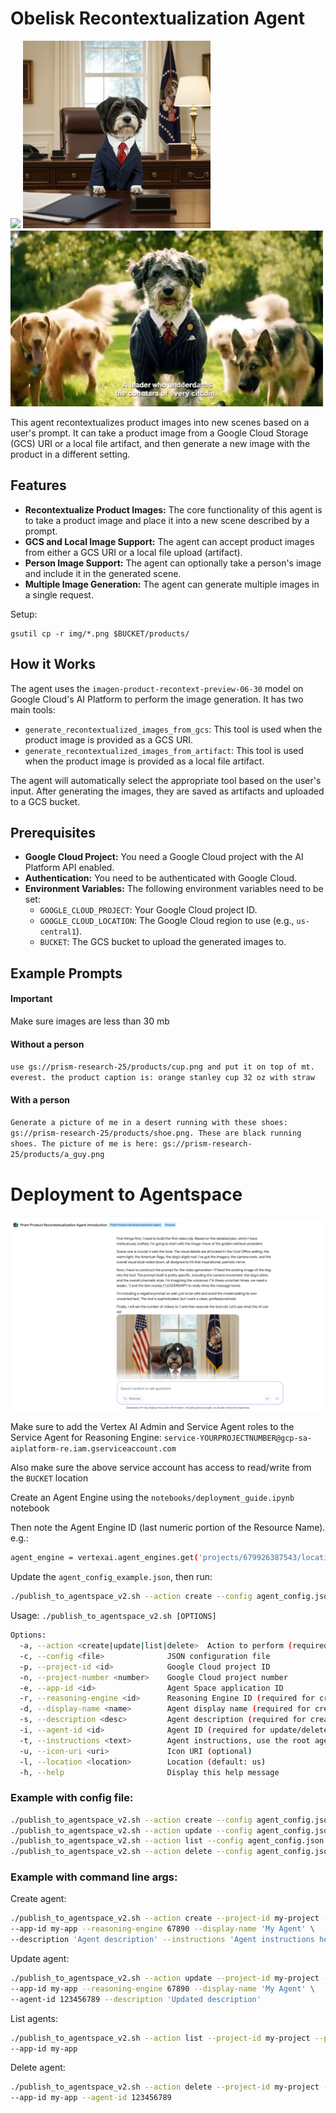 # Obelisk Recontextualization Agent

<img src="img/maebelle1.png" width=300px/>
<img src="img/75f4cb7b-bbba-4306-b498-9994df85dee4.png" width=300px/>
<img src="img/088045D8-B45D-4B1F-857F-A4C3FD27140E_4_5005_c.jpeg">

This agent recontextualizes product images into new scenes based on a user's prompt. It can take a product image from a Google Cloud Storage (GCS) URI or a local file artifact, and then generate a new image with the product in a different setting.

## Features

- **Recontextualize Product Images:**  The core functionality of this agent is to take a product image and place it into a new scene described by a prompt.
- **GCS and Local Image Support:** The agent can accept product images from either a GCS URI or a local file upload (artifact).
- **Person Image Support:** The agent can optionally take a person's image and include it in the generated scene.
- **Multiple Image Generation:** The agent can generate multiple images in a single request.

Setup:

```
gsutil cp -r img/*.png $BUCKET/products/
```

## How it Works

The agent uses the `imagen-product-recontext-preview-06-30` model on Google Cloud's AI Platform to perform the image generation. It has two main tools:

- `generate_recontextualized_images_from_gcs`: This tool is used when the product image is provided as a GCS URI.
- `generate_recontextualized_images_from_artifact`: This tool is used when the product image is provided as a local file artifact.

The agent will automatically select the appropriate tool based on the user's input. After generating the images, they are saved as artifacts and uploaded to a GCS bucket.

## Prerequisites

- **Google Cloud Project:** You need a Google Cloud project with the AI Platform API enabled.
- **Authentication:** You need to be authenticated with Google Cloud.
- **Environment Variables:** The following environment variables need to be set:
    - `GOOGLE_CLOUD_PROJECT`: Your Google Cloud project ID.
    - `GOOGLE_CLOUD_LOCATION`: The Google Cloud region to use (e.g., `us-central1`).
    - `BUCKET`: The GCS bucket to upload the generated images to.

## Example Prompts

#### Important
Make sure images are less than 30 mb

#### Without a person
`use gs://prism-research-25/products/cup.png and put it on top of mt. everest. the product caption is: orange stanley cup 32 oz with straw`

#### With a person
`Generate a picture of me in a desert running with these shoes: gs://prism-research-25/products/shoe.png. These are black running shoes. The picture of me is here: gs://prism-research-25/products/a_guy.png`


# Deployment to Agentspace
![image](img/agentspace-output.png)

Make sure to add the Vertex AI Admin and Service Agent roles to the Service Agent for Reasoning Engine:
`service-YOURPROJECTNUMBER@gcp-sa-aiplatform-re.iam.gserviceaccount.com`

Also make sure the above service account has access to read/write from the `BUCKET` location


Create an Agent Engine using the `notebooks/deployment_guide.ipynb` notebook

Then note the Agent Engine ID (last numeric portion of the Resource Name). e.g.:

```bash
agent_engine = vertexai.agent_engines.get('projects/679926387543/locations/us-central1/reasoningEngines/1093257605637210112')
```

Update the `agent_config_example.json`, then run:

```bash
./publish_to_agentspace_v2.sh --action create --config agent_config.json
```

Usage: `./publish_to_agentspace_v2.sh [OPTIONS]`

```bash
Options:
  -a, --action <create|update|list|delete>  Action to perform (required)
  -c, --config <file>              JSON configuration file
  -p, --project-id <id>            Google Cloud project ID
  -n, --project-number <number>    Google Cloud project number
  -e, --app-id <id>                Agent Space application ID
  -r, --reasoning-engine <id>      Reasoning Engine ID (required for create/update)
  -d, --display-name <name>        Agent display name (required for create/update)
  -s, --description <desc>         Agent description (required for create)
  -i, --agent-id <id>              Agent ID (required for update/delete)
  -t, --instructions <text>        Agent instructions, use the root agent instructions here (required for create)
  -u, --icon-uri <uri>             Icon URI (optional)
  -l, --location <location>        Location (default: us)
  -h, --help                       Display this help message
```

### Example with config file:
```bash
./publish_to_agentspace_v2.sh --action create --config agent_config.json
./publish_to_agentspace_v2.sh --action update --config agent_config.json
./publish_to_agentspace_v2.sh --action list --config agent_config.json
./publish_to_agentspace_v2.sh --action delete --config agent_config.json
```
### Example with command line args:

Create agent:
```bash
./publish_to_agentspace_v2.sh --action create --project-id my-project --project-number 12345 \
--app-id my-app --reasoning-engine 67890 --display-name 'My Agent' \
--description 'Agent description' --instructions 'Agent instructions here'
```
  Update agent:
```bash
./publish_to_agentspace_v2.sh --action update --project-id my-project --project-number 12345 \
--app-id my-app --reasoning-engine 67890 --display-name 'My Agent' \
--agent-id 123456789 --description 'Updated description'
```
  List agents:
```bash
./publish_to_agentspace_v2.sh --action list --project-id my-project --project-number 12345 \
--app-id my-app
```

  Delete agent:
```bash
./publish_to_agentspace_v2.sh --action delete --project-id my-project --project-number 12345 \
--app-id my-app --agent-id 123456789
```